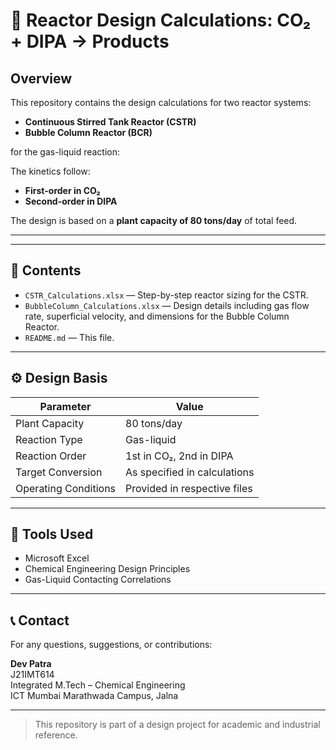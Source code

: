 # 📘 Reactor Design Calculations: CO₂ + DIPA → Products

## Overview

This repository contains the design calculations for two reactor systems:

- **Continuous Stirred Tank Reactor (CSTR)**
- **Bubble Column Reactor (BCR)**

for the gas-liquid reaction:

The kinetics follow:
- **First-order in CO₂**
- **Second-order in DIPA**

The design is based on a **plant capacity of 80 tons/day** of total feed.

---



---

## 📂 Contents

- `CSTR_Calculations.xlsx` — Step-by-step reactor sizing for the CSTR.
- `BubbleColumn_Calculations.xlsx` — Design details including gas flow rate, superficial velocity, and  dimensions for the Bubble Column Reactor.
- `README.md` — This file.

---

## ⚙️ Design Basis

| Parameter              | Value                         |
|------------------------|-------------------------------|
| Plant Capacity         | 80 tons/day                   |
| Reaction Type          | Gas-liquid                    |
| Reaction Order         | 1st in CO₂, 2nd in DIPA       |
| Target Conversion      | As specified in calculations  |
| Operating Conditions   | Provided in respective files  |

---

## 🧰 Tools Used

- Microsoft Excel
- Chemical Engineering Design Principles
- Gas-Liquid Contacting Correlations

---

## 📞 Contact

For any questions, suggestions, or contributions:

**Dev Patra**  
J21IMT614  
Integrated M.Tech – Chemical Engineering  
ICT Mumbai Marathwada Campus, Jalna  


---

> This repository is part of a design project for academic and industrial reference.


